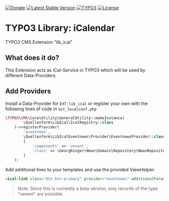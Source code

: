 [![Donate](https://img.shields.io/badge/Donate-PayPal-green.svg?style=for-the-badge)](https://www.paypal.me/quellenform)
[![Latest Stable Version](https://img.shields.io/packagist/v/quellenform/t3x-lib-ical?style=for-the-badge)](https://packagist.org/packages/quellenform/t3x-lib-ical)
[![TYPO3](https://img.shields.io/badge/TYPO3-11|12|13-%23f49700.svg?style=for-the-badge)](https://get.typo3.org/)
[![License](https://img.shields.io/packagist/l/quellenform/t3x-lib-ical?style=for-the-badge)](https://packagist.org/packages/quellenform/t3x-lib-ical)

# TYPO3 Library: iCalendar

TYPO3 CMS Extension "lib_ical"

## What does it do?

This Extension acts as iCal-Service in TYPO3 which will be used by different Data-Providers.

## Add Providers

Install a Data-Provider for `EXT:lib_ical` or register your own with the following lines of code in `ext_localconf.php`

```php
\TYPO3\CMS\Core\Utility\GeneralUtility::makeInstance(
        \Quellenform\LibIcal\IcalRegistry::class
    )->registerProvider(
        'eventnews',
        \Quellenform\LibIcalEventnews\Provider\EventnewsProvider::class,
        [
            'components' => 'vevent',
            'class' => \GeorgRinger\News\Domain\Repository\NewsRepository::class
        ]
    );
```

Add additional lines to your templates and use the provided ViewHelper:

```html
<ical:link class="btn btn-primary" provider="eventnews" additionalParams="{uid:newsItem.uid,custom:'value'}">Download</ical:link>
```

> Note: Since this is currently a beta version, only records of the type "vevent" are possible.
